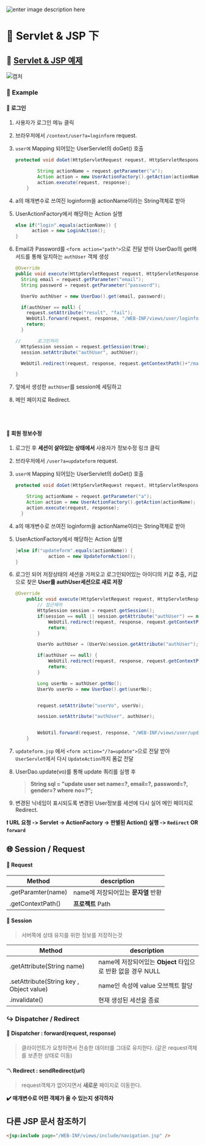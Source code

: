 ![enter image description here](https://thinkit.co.jp/sites/default/files/styles/main_image_730x/public/main_images/20150616_491162.jpg?itok=jW9eXv8O)

# 📖 Servlet & JSP 下

## 📮 [Servlet & JSP 예제](https://github.com/jihunhong/mysite)
![캡처](https://i.imgur.com/pwThhzK.png)

### 📝 Example
#### 🔑 로그인
1. 사용자가 로그인 메뉴 클릭
1. 브라우저에서 `/context/user?a=loginform` request.
1. `user에` Mapping 되어있는 UserServlet의 doGet() 호출
    ```java
    protected void doGet(HttpServletRequest request, HttpServletResponse response) throws ServletException, IOException {

    		String actionName = request.getParameter("a");
    		Action action = new UserActionFactory().getAction(actionName);
    		action.execute(request, response);
    	}
    ```
1. a의 매개변수로 쓰여진 loginform을 actionName이라는 String객체로 받아
1. UserActionFactory에서 해당하는 Action 실행
    ```Java
    else if("login".equals(actionName)) {
          action = new LoginAction();
    }
    ```

1. Email과 Password를 `<form action="path">`으로 전달 받아 UserDao의 get메서드를 통해 일치하는 `authUser` 객체 생성
    ``` java
    @Override
    public void execute(HttpServletRequest request, HttpServletResponse response) throws IOException, ServletException {
      String email = request.getParameter("email");
      String password = request.getParameter("password");

      UserVo authUser = new UserDao().get(email, password);

      if(authUser == null) {
        request.setAttribute("result", "fail");
        WebUtil.forward(request, response, "/WEB-INF/views/user/loginform.jsp");
        return;
      }

    //		로그인처리
      HttpSession session = request.getSession(true);
      session.setAttribute("authUser", authUser);

      WebUtil.redirect(request, response, request.getContextPath()+"/main");

    }
    ```

1. 앞에서 생성한 `authUser`를 session에 세팅하고
1. 메인 페이지로 Redirect.

<br>
<br>

#### 🔧 회원 정보수정
1. 로그인 후 **세션이 살아있는 상태에서** 사용자가 정보수정 링크 클릭
1. 브라우저에서 `/user?a=updateform` request.
1. `user에` Mapping 되어있는 UserServlet의 doGet() 호출
    ```java
    protected void doGet(HttpServletRequest request, HttpServletResponse response) throws ServletException, IOException {

        String actionName = request.getParameter("a");
        Action action = new UserActionFactory().getAction(actionName);
        action.execute(request, response);
      }
    ```
1. a의 매개변수로 쓰여진 loginform을 actionName이라는 String객체로 받아
1. UserActionFactory에서 해당하는 Action 실행
    ```Java
    }else if("updateform".equals(actionName)) {
    			action = new UpdateformAction();
    }
    ```
1. 로그인 되어 저장상태의 세션을 가져오고 로그인되어있는 아이디의 키값 추출, 키값으로 찾은 **User를 authUser세션으로 새로 저장**
    ```java
    @Override
    	public void execute(HttpServletRequest request, HttpServletResponse response) throws IOException, ServletException {
    		// 접근제어
    		HttpSession session = request.getSession();
    		if(session == null || session.getAttribute("authUser") == null) {
    			WebUtil.redirect(request, response, request.getContextPath()+"/main");
    			return;
    		}

    		UserVo authUser = (UserVo)session.getAttribute("authUser");

    		if(authUser == null) {
    			WebUtil.redirect(request, response, request.getContextPath());
    			return;
    		}

    		Long userNo = authUser.getNo();
    		UserVo userVo = new UserDao().get(userNo);


    		request.setAttribute("userVo", userVo);

    		session.setAttribute("authUser", authUser);


    		WebUtil.forward(request, response, "/WEB-INF/views/user/updateform.jsp");
    	}
    ```
1. `updateform.jsp` 에서 `<form action="/?a=update">`으로 전달 받아 `UserServlet`에서 다시 `UpdateAction`까지 폼값 전달

1. UserDao.update(vo)를 통해 update 쿼리를 실행 후
    > **String sql = "update user set name=?, email=?, password=?, gender=? where no=?";**

1. 변경된 닉네임이 표시되도록 변경된 User정보를 세션에 다시 실어 메인 페이지로 Redirect.

**❗ URL 요청 -> Servlet -> ActionFactory -> 판별된 Action() 실행 -> `Redirect` OR  `forward`**

## 🌐 Session / Request

#### 📨 Request

| Method | description  |
|---|---|
| .getParamter(name)  |  name에 저장되어있는 **문자열** 반환  |
|.getContextPath()  |  **프로젝트** Path  |

#### 📡 Session
> 서버쪽에 상태 유지를 위한 정보를 저장하는것

| Method | description  |
|---|---|
| .getAttribute(String name)  | name에 저장되어있는 **Object** 타입으로 반환 없을 경우 NULL  |
|.setAttribute(String key , Object value)  |  name인 속성에 value 오브젝트 할당  |
| .invalidate()  |  현재 생성된 세션을 종료  |

### ↪️ Dispatcher / Redirect

#### 🔗 Dispatcher : forward(request, response)
> 클라이언트가 요청하면서 전송한 데이터를 그대로 유지한다.
(같은 request객체를 보존한 상태로 이동)

#### 〽️ Redirect : sendRedirect(url)
> request객체가 없어지면서 **새로운** 페이지로 이동한다.

**✔️ 매개변수로 어떤 객체가 올 수 있는지 생각하자**

## 다른 JSP 문서 참조하기
```html
<jsp:include page="/WEB-INF/views/include/navigation.jsp" />
```
